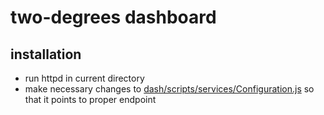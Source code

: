 # two-degrees dashboard

## installation

- run httpd in current directory
- make necessary changes to [dash/scripts/services/Configuration.js](./scripts/services/Configuration.js) so that it points to proper endpoint

